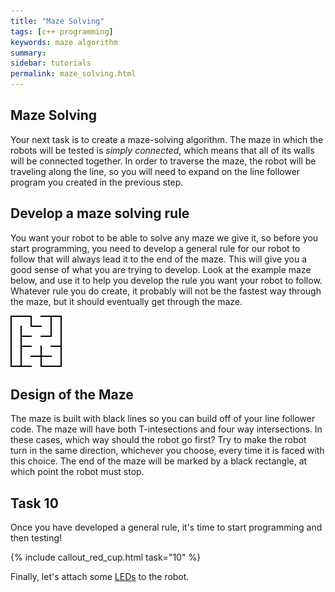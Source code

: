 ```yaml
---
title: "Maze Solving"
tags: [c++ programming]
keywords: maze algorithm
summary:
sidebar: tutorials
permalink: maze_solving.html
---
```


## Maze Solving

Your next task is to create a maze-solving algorithm. The maze in which the robots will be tested is *simply connected*, which means that all of its walls will be connected together. In order to traverse the maze, the robot will be traveling along the line, so you will need to expand on the line follower program you created in the previous step.

## Develop a maze solving rule
You want your robot to be able to solve any maze we give it, so before you start programming, you need to develop a general rule for our robot to follow that will always lead it to the end of the maze. This will give you a good sense of what you are trying to develop.
Look at the example maze below, and use it to help you develop the rule you want your robot to follow. Whatever rule you do create, it probably will not be the fastest way through the maze, but it should eventually get through the maze.

![Sample Maze](images/sample_maze1.png)

## Design of the Maze
The maze is built with black lines so you can build off of your line follower code. The maze will have both T-intesections and four way intersections. In these cases, which way should the robot go first? Try to make the robot turn in the same direction, whichever you choose, every time it is faced with this choice. The end of the maze will be marked by a black rectangle, at which point the robot must stop.

## Task 10
Once you have developed a general rule, it's time to start programming and then testing!


{% include callout_red_cup.html task="10" %}

Finally, let's attach some [LEDs](led.html) to the robot.
